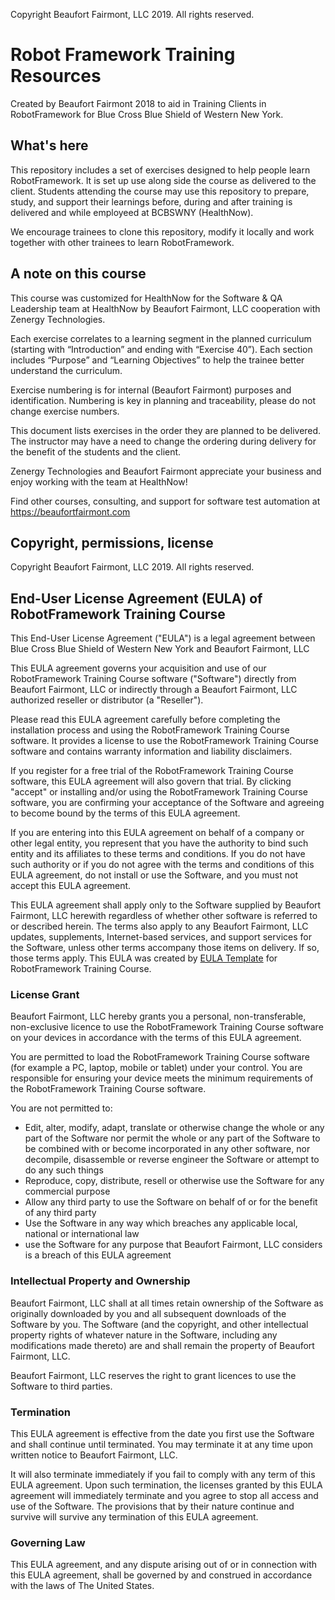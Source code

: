 Copyright Beaufort Fairmont, LLC 2019. All rights reserved.


# Robot Framework Training Resources

Created by Beaufort Fairmont 2018 to aid in Training Clients in RobotFramework for Blue Cross Blue Shield of Western New York.

## What's here

This repository includes a set of exercises designed to help people learn RobotFramework. It is set up use along side the course as delivered to the client. Students attending the course may use this repository to prepare, study, and support their learnings before, during and after training is delivered and while employeed at BCBSWNY (HealthNow).

We encourage trainees to clone this repository, modify it locally and work together with other trainees to learn RobotFramework.


## A note on this course
This course was customized for HealthNow for the Software & QA Leadership team at HealthNow by Beaufort Fairmont, LLC cooperation with Zenergy Technologies.

Each exercise correlates to a learning segment in the planned curriculum (starting with “Introduction” and ending with “Exercise 40”). Each section includes “Purpose” and “Learning Objectives” to help the trainee better understand the curriculum.

Exercise numbering is for internal (Beaufort Fairmont) purposes and identification. Numbering is key in planning and traceability, please do not change exercise numbers.

This document lists exercises in the order they are planned to be delivered. The instructor may have a need to change the ordering during delivery for the benefit of the students and the client.

Zenergy Technologies and Beaufort Fairmont appreciate your business and enjoy working with the team at HealthNow!

Find other courses, consulting, and support for software test automation at https://beaufortfairmont.com


## Copyright, permissions, license
Copyright Beaufort Fairmont, LLC 2019. All rights reserved.


<h2>End-User License Agreement (EULA) of <span class="app_name">RobotFramework Training Course</span></h2>

<p>This End-User License Agreement ("EULA") is a legal agreement between Blue Cross Blue Shield of Western New York and <span class="company_name">Beaufort Fairmont, LLC</span></p>

<p>This EULA agreement governs your acquisition and use of our <span class="app_name">RobotFramework Training Course</span> software ("Software") directly from <span class="company_name">Beaufort Fairmont, LLC</span> or indirectly through a <span class="company_name">Beaufort Fairmont, LLC</span> authorized reseller or distributor (a "Reseller").</p>

<p>Please read this EULA agreement carefully before completing the installation process and using the <span class="app_name">RobotFramework Training Course</span> software. It provides a license to use the <span class="app_name">RobotFramework Training Course</span> software and contains warranty information and liability disclaimers.</p>

<p>If you register for a free trial of the <span class="app_name">RobotFramework Training Course</span> software, this EULA agreement will also govern that trial. By clicking "accept" or installing and/or using the <span class="app_name">RobotFramework Training Course</span> software, you are confirming your acceptance of the Software and agreeing to become bound by the terms of this EULA agreement.</p>

<p>If you are entering into this EULA agreement on behalf of a company or other legal entity, you represent that you have the authority to bind such entity and its affiliates to these terms and conditions. If you do not have such authority or if you do not agree with the terms and conditions of this EULA agreement, do not install or use the Software, and you must not accept this EULA agreement.</p>

<p>This EULA agreement shall apply only to the Software supplied by <span class="company_name">Beaufort Fairmont, LLC</span> herewith regardless of whether other software is referred to or described herein. The terms also apply to any <span class="company_name">Beaufort Fairmont, LLC</span> updates, supplements, Internet-based services, and support services for the Software, unless other terms accompany those items on delivery. If so, those terms apply. This EULA was created by <a href="https://www.eulatemplate.com">EULA Template</a> for <span class="app_name">RobotFramework Training Course</span>.

<h3>License Grant</h3>

<p><span class="company_name">Beaufort Fairmont, LLC</span> hereby grants you a personal, non-transferable, non-exclusive licence to use the <span class="app_name">RobotFramework Training Course</span> software on your devices in accordance with the terms of this EULA agreement.</p>

<p>You are permitted to load the <span class="app_name">RobotFramework Training Course</span> software (for example a PC, laptop, mobile or tablet) under your control. You are responsible for ensuring your device meets the minimum requirements of the <span class="app_name">RobotFramework Training Course</span> software.</p>

<p>You are not permitted to:</p>

<ul>
<li>Edit, alter, modify, adapt, translate or otherwise change the whole or any part of the Software nor permit the whole or any part of the Software to be combined with or become incorporated in any other software, nor decompile, disassemble or reverse engineer the Software or attempt to do any such things</li>
<li>Reproduce, copy, distribute, resell or otherwise use the Software for any commercial purpose</li>
<li>Allow any third party to use the Software on behalf of or for the benefit of any third party</li>
<li>Use the Software in any way which breaches any applicable local, national or international law</li>
<li>use the Software for any purpose that <span class="company_name">Beaufort Fairmont, LLC</span> considers is a breach of this EULA agreement</li>
</ul>

<h3>Intellectual Property and Ownership</h3>

<p><span class="company_name">Beaufort Fairmont, LLC</span> shall at all times retain ownership of the Software as originally downloaded by you and all subsequent downloads of the Software by you. The Software (and the copyright, and other intellectual property rights of whatever nature in the Software, including any modifications made thereto) are and shall remain the property of <span class="company_name">Beaufort Fairmont, LLC</span>.</p>

<p><span class="company_name">Beaufort Fairmont, LLC</span> reserves the right to grant licences to use the Software to third parties.</p>

<h3>Termination</h3>

<p>This EULA agreement is effective from the date you first use the Software and shall continue until terminated. You may terminate it at any time upon written notice to <span class="company_name">Beaufort Fairmont, LLC</span>.</p>

<p>It will also terminate immediately if you fail to comply with any term of this EULA agreement. Upon such termination, the licenses granted by this EULA agreement will immediately terminate and you agree to stop all access and use of the Software. The provisions that by their nature continue and survive will survive any termination of this EULA agreement.</p>

<h3>Governing Law</h3>

<p>This EULA agreement, and any dispute arising out of or in connection with this EULA agreement, shall be governed by and construed in accordance with the laws of <span class="country">The United States</span>.</p>

